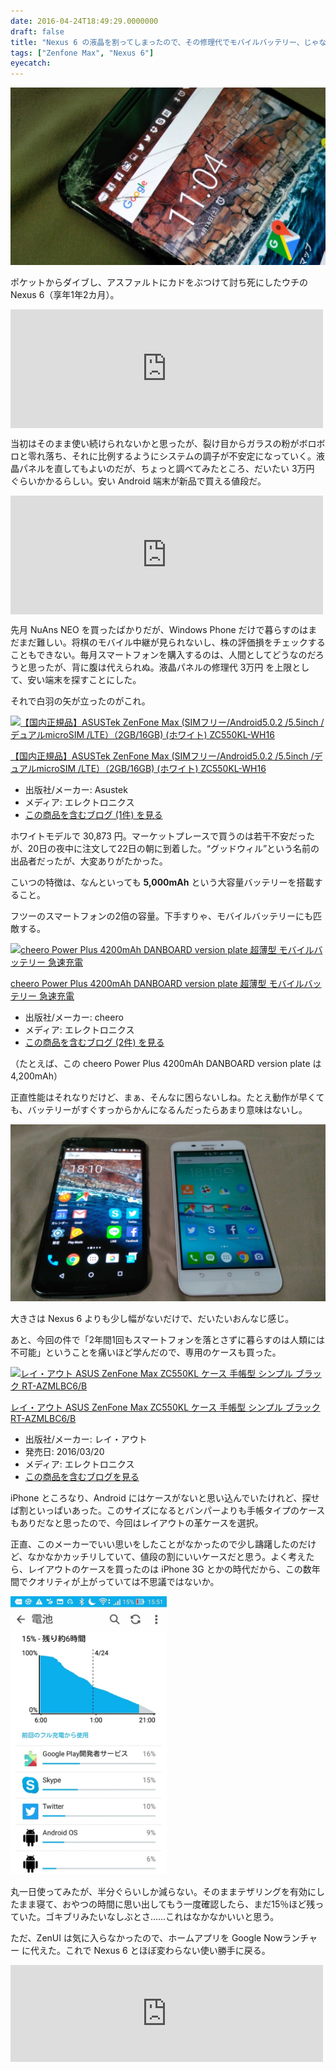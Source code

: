 ```yaml
---
date: 2016-04-24T18:49:29.0000000
draft: false
title: "Nexus 6 の液晶を割ってしまったので、その修理代でモバイルバッテリー、じゃなくて Asus Zenfone Max を買った。"
tags: ["Zenfone Max", "Nexus 6"]
eyecatch: 
---
```

<p><span itemscope itemtype="http://schema.org/Photograph"><img src="20160416110352.jpg" alt="f:id:daruyanagi:20160416110352j:plain" title="f:id:daruyanagi:20160416110352j:plain" class="hatena-fotolife" itemprop="image"></span></p><p>ポケットからダイブし、アスファルトにカドをぶつけて討ち死にしたウチの Nexus 6（享年1年2カ月）。</p><p><iframe src="https://hatenablog-parts.com/embed?url=https%3A%2F%2Fblog.daruyanagi.jp%2Fentry%2F2015%2F02%2F05%2F201930" title="Y!mobile の Nexus 6 （32GB、ホワイト）を買った。 - だるろぐ" class="embed-card embed-blogcard" scrolling="no" frameborder="0" style="display: block; width: 100%; height: 190px; max-width: 500px; margin: 10px 0px;"></iframe></p><p>当初はそのまま使い続けられないかと思ったが、裂け目からガラスの粉がボロボロと零れ落ち、それに比例するようにシステムの調子が不安定になっていく。液晶パネルを直してもよいのだが、ちょっと調べてみたところ、だいたい 3万円 ぐらいかかるらしい。安い Android 端末が新品で買える値段だ。</p><p><iframe src="https://hatenablog-parts.com/embed?url=https%3A%2F%2Fblog.daruyanagi.jp%2Fentry%2F2016%2F03%2F28%2F162817" title="Windows Phone：NuAns NEO を買った - だるろぐ" class="embed-card embed-blogcard" scrolling="no" frameborder="0" style="display: block; width: 100%; height: 190px; max-width: 500px; margin: 10px 0px;"></iframe></p><p>先月 NuAns NEO を買ったばかりだが、Windows Phone だけで暮らすのはまだまだ難しい。将棋のモバイル中継が見られないし、株の評価損をチェックすることもできない。毎月スマートフォンを購入するのは、人間としてどうなのだろうと思ったが、背に腹は代えられぬ。液晶パネルの修理代 3万円 を上限として、安い端末を探すことにした。</p><p>それで白羽の矢が立ったのがこれ。</p><p><div class="hatena-asin-detail"><a href="http://www.amazon.co.jp/exec/obidos/ASIN/B01CCN8O2S/bestylesnet-22/"><img src="https://images-fe.ssl-images-amazon.com/images/I/418GRQyQyVL._SL160_.jpg" class="hatena-asin-detail-image" alt="【国内正規品】ASUSTek ZenFone Max (SIMフリー/Android5.0.2 /5.5inch /デュアルmicroSIM /LTE）（2GB/16GB) (ホワイト) ZC550KL-WH16" title="【国内正規品】ASUSTek ZenFone Max (SIMフリー/Android5.0.2 /5.5inch /デュアルmicroSIM /LTE）（2GB/16GB) (ホワイト) ZC550KL-WH16"></a><div class="hatena-asin-detail-info"><p class="hatena-asin-detail-title"><a href="http://www.amazon.co.jp/exec/obidos/ASIN/B01CCN8O2S/bestylesnet-22/">【国内正規品】ASUSTek ZenFone Max (SIMフリー/Android5.0.2 /5.5inch /デュアルmicroSIM /LTE）（2GB/16GB) (ホワイト) ZC550KL-WH16</a></p><ul><li><span class="hatena-asin-detail-label">出版社/メーカー:</span> Asustek</li><li><span class="hatena-asin-detail-label">メディア:</span> エレクトロニクス</li><li><a href="http://d.hatena.ne.jp/asin/B01CCN8O2S/bestylesnet-22" target="_blank">この商品を含むブログ (1件) を見る</a></li></ul></div><div class="hatena-asin-detail-foot"></div></div></p><p>ホワイトモデルで 30,873 円。マーケットプレースで買うのは若干不安だったが、20日の夜中に注文して22日の朝に到着した。“グッドウィル”という名前の出品者だったが、大変ありがたかった。</p><p>こいつの特徴は、なんといっても <b>5,000mAh</b> という大容量バッテリーを搭載すること。</p><p>フツーのスマートフォンの2倍の容量。下手すりゃ、モバイルバッテリーにも匹敵する。</p><p><div class="hatena-asin-detail"><a href="http://www.amazon.co.jp/exec/obidos/ASIN/B00OXPIE56/bestylesnet-22/"><img src="https://images-fe.ssl-images-amazon.com/images/I/31nv-nkyf3L._SL160_.jpg" class="hatena-asin-detail-image" alt="cheero Power Plus 4200mAh DANBOARD version plate 超薄型 モバイルバッテリー 急速充電" title="cheero Power Plus 4200mAh DANBOARD version plate 超薄型 モバイルバッテリー 急速充電"></a><div class="hatena-asin-detail-info"><p class="hatena-asin-detail-title"><a href="http://www.amazon.co.jp/exec/obidos/ASIN/B00OXPIE56/bestylesnet-22/">cheero Power Plus 4200mAh DANBOARD version plate 超薄型 モバイルバッテリー 急速充電</a></p><ul><li><span class="hatena-asin-detail-label">出版社/メーカー:</span> cheero</li><li><span class="hatena-asin-detail-label">メディア:</span> エレクトロニクス</li><li><a href="http://d.hatena.ne.jp/asin/B00OXPIE56/bestylesnet-22" target="_blank">この商品を含むブログ (2件) を見る</a></li></ul></div><div class="hatena-asin-detail-foot"></div></div></p><p>（たとえば、この cheero Power Plus 4200mAh DANBOARD version plate は 4,200mAh）</p><p>正直性能はそれなりだけど、まぁ、そんなに困らないしね。たとえ動作が早くても、バッテリーがすぐすっからかんになるんだったらあまり意味はないし。</p><p><span itemscope itemtype="http://schema.org/Photograph"><img src="20160424181006.jpg" alt="f:id:daruyanagi:20160424181006j:plain" title="f:id:daruyanagi:20160424181006j:plain" class="hatena-fotolife" itemprop="image"></span></p><p>大きさは Nexus 6 よりも少し幅がないだけで、だいたいおんなじ感じ。</p><p>あと、今回の件で「2年間1回もスマートフォンを落とさずに暮らすのは人類には不可能」ということを痛いほど学んだので、専用のケースも買った。</p><p><div class="hatena-asin-detail"><a href="http://www.amazon.co.jp/exec/obidos/ASIN/B01CNWWVZ4/bestylesnet-22/"><img src="https://images-fe.ssl-images-amazon.com/images/I/41St5ZoRMtL._SL160_.jpg" class="hatena-asin-detail-image" alt="レイ・アウト ASUS ZenFone Max ZC550KL ケース 手帳型 シンプル ブラック RT-AZMLBC6/B" title="レイ・アウト ASUS ZenFone Max ZC550KL ケース 手帳型 シンプル ブラック RT-AZMLBC6/B"></a><div class="hatena-asin-detail-info"><p class="hatena-asin-detail-title"><a href="http://www.amazon.co.jp/exec/obidos/ASIN/B01CNWWVZ4/bestylesnet-22/">レイ・アウト ASUS ZenFone Max ZC550KL ケース 手帳型 シンプル ブラック RT-AZMLBC6/B</a></p><ul><li><span class="hatena-asin-detail-label">出版社/メーカー:</span> レイ・アウト</li><li><span class="hatena-asin-detail-label">発売日:</span> 2016/03/20</li><li><span class="hatena-asin-detail-label">メディア:</span> エレクトロニクス</li><li><a href="http://d.hatena.ne.jp/asin/B01CNWWVZ4/bestylesnet-22" target="_blank">この商品を含むブログを見る</a></li></ul></div><div class="hatena-asin-detail-foot"></div></div></p><p>iPhone ところなり、Android にはケースがないと思い込んでいたけれど、探せば割といっぱいあった。このサイズになるとバンパーよりも手帳タイプのケースもありだなと思ったので、今回はレイアウトの革ケースを選択。</p><p>正直、このメーカーでいい思いをしたことがなかったので少し躊躇したのだけど、なかなかカッチリしていて、値段の割にいいケースだと思う。よく考えたら、レイアウトのケースを買ったのは iPhone 3G とかの時代だから、この数年間でクオリティが上がっていては不思議ではないか。</p><p><span itemscope itemtype="http://schema.org/Photograph"><img src="20160424184354.jpg" alt="f:id:daruyanagi:20160424184354j:plain:w250" title="f:id:daruyanagi:20160424184354j:plain:w250" class="hatena-fotolife" style="width:250px" itemprop="image"></span></p><p>丸一日使ってみたが、半分ぐらいしか減らない。そのままテザリングを有効にしたまま寝て、おやつの時間に思い出してもう一度確認したら、まだ15％ほど残っていた。ゴキブリみたいなしぶとさ……これはなかなかいいと思う。</p><p>ただ、ZenUI は気に入らなかったので、ホームアプリを Google Nowランチャー に代えた。これで Nexus 6 とほぼ変わらない使い勝手に戻る。</p><p><iframe src="https://hatenablog-parts.com/embed?url=https%3A%2F%2Fplay.google.com%2Fstore%2Fapps%2Fdetails%3Fid%3Dcom.google.android.launcher%26hl%3Dja" title="Google Nowランチャー - Google Play のアプリ" class="embed-card embed-webcard" scrolling="no" frameborder="0" style="display: block; width: 100%; height: 155px; max-width: 500px; margin: 10px 0px;"></iframe></p>
